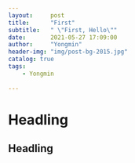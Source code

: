 ```yaml
---
layout:     post
title:      "First"
subtitle:   " \"First, Hello\""
date:       2021-05-27 17:09:00
author:     "Yongmin"
header-img: "img/post-bg-2015.jpg"
catalog: true
tags:
    - Yongmin
  
---
```


# Headling
## Headling
